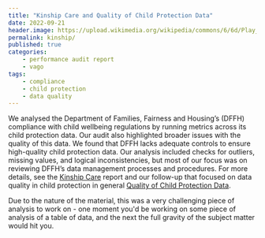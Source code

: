 ```yaml
---
title: "Kinship Care and Quality of Child Protection Data"
date: 2022-09-21
header.image: https://upload.wikimedia.org/wikipedia/commons/6/6d/Play_park_at_Elie_Holiday_Park_-_geograph.org.uk_-_6112598.jpg
permalink: kinship/
published: true
categories:
    - performance audit report
    - vago
tags:
    - compliance
    - child protection
    - data quality
---
```


We analysed the Department of Families, Fairness and Housing’s (DFFH) compliance with child wellbeing regulations by running metrics across its child protection data. Our audit also highlighted broader issues with the quality of this data. We found that DFFH lacks adequate controls to ensure high-quality child protection data. Our analysis included checks for outliers, missing values, and logical inconsistencies, but most of our focus was on reviewing DFFH’s data management processes and procedures. For more details, see the [Kinship Care](https://www.audit.vic.gov.au/report/kinship-care) report and our follow-up that focused on data quality in child protection in general [Quality of Child Protection Data](https://www.audit.vic.gov.au/report/quality-child-protection-data).

Due to the nature of the material, this was a very challenging piece of analysis to work on - one moment you'd be working on some piece of analysis of a table of data, and the next the full gravity of the subject matter would hit you.
